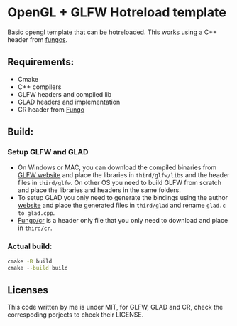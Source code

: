 # OpenGL + GLFW Hotreload template

Basic opengl template that can be hotreloaded. This works using a C++ header from [fungos](https://github.com/fungos).

## Requirements:

- Cmake
- C++ compilers
- GLFW headers and compiled lib
- GLAD headers and implementation
- CR header from [Fungo](https://github.com/fungo)

## Build:

### Setup GLFW and GLAD

- On Windows or MAC, you can download the compiled binaries from [GLFW website](https://www.glfw.org/) and place the libraries in `third/glfw/libs` and the header files in `third/glfw`. On other OS you need to build GLFW from scratch and place the libraries and headers in the same folders. 
- To setup GLAD you only need to generate the bindings using the author [website](https://glad.dav1d.de/) and place the generated files in `third/glad` and rename `glad.c to glad.cpp`.
- [Fungo/cr](https://github.com/fungo/cr) is a header only file that you only need to download and place in `third/cr`.

### Actual build:

```cmd
cmake -B build
cmake --build build
```
## Licenses

This code written by me is under MIT, for GLFW, GLAD and CR, check the correspoding porjects to check their LICENSE.